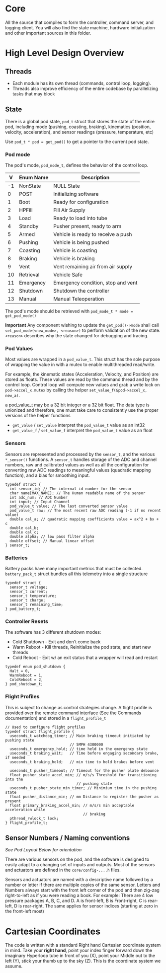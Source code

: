 # Core

All the source that compiles to form the controller, command server, and
logging client. You will also find the state machine, hardware initialization
and other important sources in this folder.

# High Level Design Overview

## Threads

  * Each module has its own thread (commands, control loop, logging).
  * Threads also improve efficiency of the entire codebase by parallelizing     
    tasks that may block

## State

There is a global pod state, `pod_t` struct that stores the state of the
entire pod, including mode (pushing, coasting, braking), kinematics (position,
velocity, acceleration), and sensor readings (pressure, temperature, etc)

Use `pod_t * pod = get_pod()` to get a pointer to the current pod
state.

### Pod mode
The pod's mode, `pod_mode_t`, defines the behavior of the control loop.

| V  | Enum Name | Description                         |
|----|-----------|-------------------------------------|
| -1 | NonState  | NULL State                          |
| 0  | POST      | Initializing software               |
| 1  | Boot      | Ready for configuration             |
| 2  | HPFill    | Fill Air Supply                     |
| 3  | Load      | Ready to load into tube             |
| 4  | Standby   | Pusher present, ready to arm        |
| 5  | Armed     | Vehicle is ready to receive a push  |
| 6  | Pushing   | Vehicle is being pushed             |
| 7  | Coasting  | Vehicle is coasting                 |
| 8  | Braking   | Vehicle is braking                  |
| 9  | Vent      | Vent remaining air from air supply  |
| 10 | Retrieval | Vehicle Safe                        |
| 11 | Emergency | Emergency condition, stop and vent  |
| 12 | Shutdown  | Shutdown the controller             |
| 13 | Manual    | Manual Teleoperation                |

The pod's mode should be retrieved with `pod_mode_t * mode = get_pod_mode()`

**Important** Any component wishing to update the `get_pod()->mode` shall
call `set_pod_mode(<new_mode>, <reason>)` to perform validation of the new
state. `<reason>` describes why the state changed for debugging and tracing.

### Pod Values

Most values are wrapped in a `pod_value_t`. This struct has the sole purpose of
wrapping the value in with a mutex to enable multithreaded read/write.

For example, the kinematic states (Acceleration, Velocity, and Position) are
stored as floats.  These values are read by the command thread and by the
control loop. Control loop will compute new values and grab a write lock on
`pod->accel_x.mutex` by calling the helper `set_value_f(&pod->accel_x, new_a)`.   

a pod_value_t may be a 32 bit integer or a 32 bit float. The data type is
unionized and therefore, one must take care to consistently use the proper
versions of the helper functions

 * `get_value` / `set_value` interpret the `pod_value_t` value as an int32
 * `get_value_f` / `set_value_f` interpret the `pod_value_t` value as an float

### Sensors

Sensors are represented and processed by the `sensor_t`, and the various
`*_sensor()` functions.  A `sensor_t` handles storage of the ADC and channel
numbers, raw and calibrated values as well as all the configuration for
converting raw ADC readings to meaningful values (quadratic mapping function),
and a bias for smoothing input.

```
typedef struct {
  int sensor_id; // The internal id number for the sensor
  char name[MAX_NAME]; // The Human readable name of the sensor
  int adc_num; // ADC Number
  int input; // Input Channel
  pod_value_t value; // The last converted sensor value
  pod_value_t raw; // The most recent raw ADC reading (-1 if no recent value)
  double cal_a; // quadratic mapping coefficients value = ax^2 + bx + c
  double cal_b;
  double cal_c;
  double alpha; // low pass filter alpha
  double offset; // Manual linear offset
} sensor_t;
```

### Batteries

Battery packs have many important metrics that must be collected.
`battery_pack_t` struct bundles all this telemetry into a single structure

```
typedef struct {
  sensor_t voltage;
  sensor_t current;
  sensor_t temperature;
  sensor_t charge;
  sensor_t remaining_time;
} pod_battery_t;
```

### Controller Resets

The software has 3 different shutdown modes:
* Cold Shutdown - Exit and don't come back
* Warm Reboot - Kill threads, Reinitialize the pod state, and start new threads
* Cold Reboot - Exit w/ an exit status that a wrapper will read and restart

```
typedef enum pod_shutdown {
  Halt = 0,
  WarmReboot = 1,
  ColdReboot = 2,
} pod_shutdown_t;
```

### Flight Profiles

This is subject to change as control strategies change.  A flight profile is
provided over the remote command interface (See the Commands documentation) and
stored in a `flight_profile_t`

```
// Used to configure flight profiles
typedef struct flight_profile {
  useconds_t watchdog_timer; // Main braking timeout initiated by pushing state
                             // 5MPH 4300000
  useconds_t emergency_hold; // time held in the emergency state
  useconds_t braking_wait;   // Time before engaging secondary brake, if needed
  useconds_t braking_hold;   // min time to hold brakes before vent

  useconds_t pusher_timeout; // Timeout for the pusher plate debounce
  float pusher_state_accel_min; // m/s/s Threshold for transitioning into the
                                // pushing state
  useconds_t pusher_state_min_timer; // Minimium time in the pushing state
  float pusher_distance_min; // mm Distance to register the pusher as present
  float primary_braking_accel_min; // m/s/s min acceptable acceleration while
                                   // braking
  pthread_rwlock_t lock;
} flight_profile_t;
```


## Sensor Numbers / Naming conventions

_See Pod Layout Below for orientation_

There are various sensors on the pod, and the software is designed to easily
adapt to a changing set of inputs and outputs. Most of the sensors and
actuators are defined in the `core/config-....h` files.

Sensors and actuators are named with a descriptive name followed by a number or
letter if there are multiple copies of the same sensor. Letters and Numbers
always start with the front left corner of the pod and then zig-zag
right-to-left as if you were reading a book. For example: There are 4 low
pressure packages A, B, C, and D. A is front-left, B is Front-right, C is
rear-left, D is rear-right. The same applies for sensor indices (starting at
zero in the front-left most)

# Cartesian Coordinates

The code is written with a standard Right hand Cartesian coordinate system in
mind. Take your **right hand**, point your index finger forward down the
imaginary Hyperloop tube in front of you (X), point your Middle out to the left
(Y), stick your thumb up to the sky (Z). This is the coordinate system we
assume.

